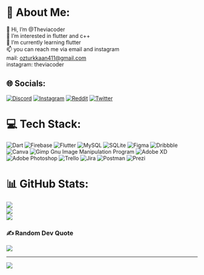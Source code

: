 
# 💫 About Me:
👋 Hi, I’m @Theviacoder<br>👀 I’m interested in flutter and c++<br>🌱 I’m currently learning flutter<br>📫 you can reach me via email and instagram<br>mail: ozturkkaan411@gmail.com<br>instagram: theviacoder


## 🌐 Socials:
[![Discord](https://img.shields.io/badge/Discord-%237289DA.svg?logo=discord&logoColor=white)](https://discord.gg/theviacoder#5970) [![Instagram](https://img.shields.io/badge/Instagram-%23E4405F.svg?logo=Instagram&logoColor=white)](https://instagram.com/theviacoder) [![Reddit](https://img.shields.io/badge/Reddit-%23FF4500.svg?logo=Reddit&logoColor=white)](https://reddit.com/user/u/theviacoder) [![Twitter](https://img.shields.io/badge/Twitter-%231DA1F2.svg?logo=Twitter&logoColor=white)](https://twitter.com/KaanOzttrk) 

# 💻 Tech Stack:
![Dart](https://img.shields.io/badge/dart-%230175C2.svg?style=for-the-badge&logo=dart&logoColor=white) ![Firebase](https://img.shields.io/badge/firebase-%23039BE5.svg?style=for-the-badge&logo=firebase) ![Flutter](https://img.shields.io/badge/Flutter-%2302569B.svg?style=for-the-badge&logo=Flutter&logoColor=white) ![MySQL](https://img.shields.io/badge/mysql-%2300f.svg?style=for-the-badge&logo=mysql&logoColor=white) ![SQLite](https://img.shields.io/badge/sqlite-%2307405e.svg?style=for-the-badge&logo=sqlite&logoColor=white) 	![Figma](https://img.shields.io/badge/figma-%23F24E1E.svg?style=for-the-badge&logo=figma&logoColor=white) ![Dribbble](https://img.shields.io/badge/Dribbble-EA4C89?style=for-the-badge&logo=dribbble&logoColor=white) ![Canva](https://img.shields.io/badge/Canva-%2300C4CC.svg?style=for-the-badge&logo=Canva&logoColor=white) ![Gimp Gnu Image Manipulation Program](https://img.shields.io/badge/Gimp-657D8B?style=for-the-badge&logo=gimp&logoColor=FFFFFF) ![Adobe XD](https://img.shields.io/badge/Adobe%20XD-470137?style=for-the-badge&logo=Adobe%20XD&logoColor=#FF61F6) ![Adobe Photoshop](https://img.shields.io/badge/adobephotoshop-%2331A8FF.svg?style=for-the-badge&logo=adobephotoshop&logoColor=white) ![Trello](https://img.shields.io/badge/Trello-%23026AA7.svg?style=for-the-badge&logo=Trello&logoColor=white) ![Jira](https://img.shields.io/badge/jira-%230A0FFF.svg?style=for-the-badge&logo=jira&logoColor=white) ![Postman](https://img.shields.io/badge/Postman-FF6C37?style=for-the-badge&logo=postman&logoColor=white) ![Prezi](https://img.shields.io/badge/Prezi-%23000000.svg?style=for-the-badge&logo=Prezi&logoColor=white)
# 📊 GitHub Stats:
![](https://github-readme-stats.vercel.app/api?username=theviacoder&theme=dark&hide_border=true&include_all_commits=true&count_private=false)<br/>
![](https://github-readme-streak-stats.herokuapp.com/?user=theviacoder&theme=dark&hide_border=true)<br/>
![](https://github-readme-stats.vercel.app/api/top-langs/?username=theviacoder&theme=dark&hide_border=true&include_all_commits=true&count_private=false&layout=compact)

### ✍️ Random Dev Quote
![](https://quotes-github-readme.vercel.app/api?type=horizontal&theme=tokyonight)

---
[![](https://visitcount.itsvg.in/api?id=theviacoder&icon=0&color=0)](https://visitcount.itsvg.in)

<!-- Proudly created with GPRM ( https://gprm.itsvg.in ) -->
